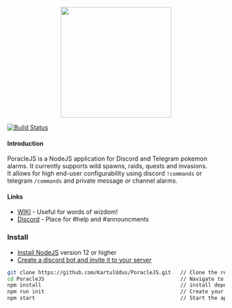 <p align="center">
          <img width="256" src="https://raw.githubusercontent.com/KartulUdus/poracleWiki/master/assets/starchy.svg?sanitize=true">
</p>
  
[![Build Status](https://travis-ci.org/KartulUdus/PoracleJS.svg?branch=master)](https://travis-ci.org/KartulUdus/PoracleJS)

#### Introduction

PoracleJS is a NodeJS application for Discord and Telegram pokemon alarms. It currently supports wild spawns, raids, quests and invasions.  
It allows for high end-user configurability using discord `!commands` or telegram `/commands` and private message or channel alarms.  

#### Links

- [WIKI](https://muckelba.github.io/poracleWiki/) - Useful for words of wizdom! 
- [Discord](https://discord.gg/AathPCp) - Place for #help and #announcments  

### Install
- [Install NodeJS](https://nodejs.org/en/) version 12 or higher
- [Create a discord bot and invite it to your server](https://wiki.poracle.world/createBot)

```bash
git clone https://github.com/KartulUdus/PoracleJS.git   // Clone the repository
cd PoracleJS                                            // Navigate to the root of the project
npm install                                             // install dependencies
npm run init                                            // Create your basic config
npm start                                               // Start the application

```
